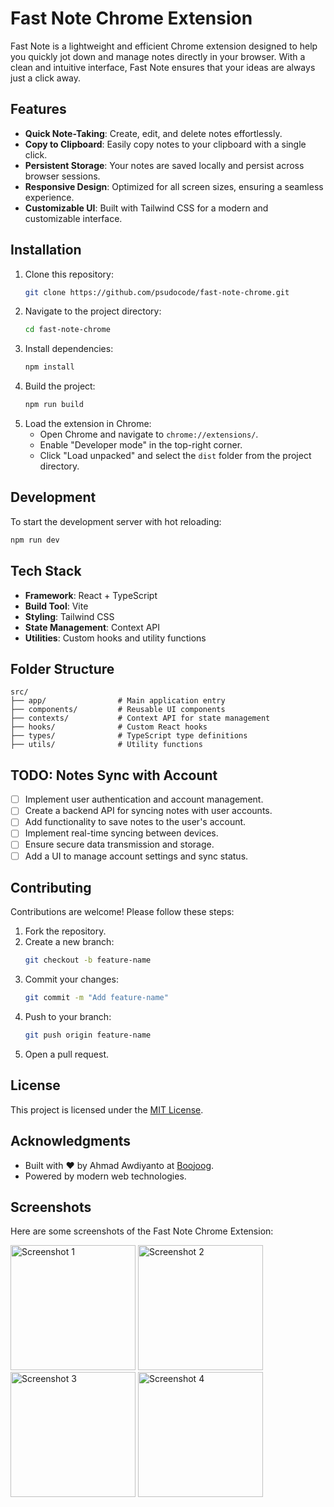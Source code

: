 # Fast Note Chrome Extension

Fast Note is a lightweight and efficient Chrome extension designed to help you quickly jot down and manage notes directly in your browser. With a clean and intuitive interface, Fast Note ensures that your ideas are always just a click away.

## Features

- **Quick Note-Taking**: Create, edit, and delete notes effortlessly.
- **Copy to Clipboard**: Easily copy notes to your clipboard with a single click.
- **Persistent Storage**: Your notes are saved locally and persist across browser sessions.
- **Responsive Design**: Optimized for all screen sizes, ensuring a seamless experience.
- **Customizable UI**: Built with Tailwind CSS for a modern and customizable interface.

## Installation

1. Clone this repository:
   ```bash
   git clone https://github.com/psudocode/fast-note-chrome.git
   ```
2. Navigate to the project directory:
   ```bash
   cd fast-note-chrome
   ```
3. Install dependencies:
   ```bash
   npm install
   ```
4. Build the project:
   ```bash
   npm run build
   ```
5. Load the extension in Chrome:
   - Open Chrome and navigate to `chrome://extensions/`.
   - Enable "Developer mode" in the top-right corner.
   - Click "Load unpacked" and select the `dist` folder from the project directory.

## Development

To start the development server with hot reloading:

```bash
npm run dev
```

## Tech Stack

- **Framework**: React + TypeScript
- **Build Tool**: Vite
- **Styling**: Tailwind CSS
- **State Management**: Context API
- **Utilities**: Custom hooks and utility functions

## Folder Structure

```
src/
├── app/                # Main application entry
├── components/         # Reusable UI components
├── contexts/           # Context API for state management
├── hooks/              # Custom React hooks
├── types/              # TypeScript type definitions
├── utils/              # Utility functions
```

## TODO: Notes Sync with Account

- [ ] Implement user authentication and account management.
- [ ] Create a backend API for syncing notes with user accounts.
- [ ] Add functionality to save notes to the user's account.
- [ ] Implement real-time syncing between devices.
- [ ] Ensure secure data transmission and storage.
- [ ] Add a UI to manage account settings and sync status.

## Contributing

Contributions are welcome! Please follow these steps:

1. Fork the repository.
2. Create a new branch:
   ```bash
   git checkout -b feature-name
   ```
3. Commit your changes:
   ```bash
   git commit -m "Add feature-name"
   ```
4. Push to your branch:
   ```bash
   git push origin feature-name
   ```
5. Open a pull request.

## License

This project is licensed under the [MIT License](LICENSE).

## Acknowledgments

- Built with ❤️ by Ahmad Awdiyanto at [Boojoog](https://boojoog.com).
- Powered by modern web technologies.

## Screenshots

Here are some screenshots of the Fast Note Chrome Extension:

<img src="public/screenshots/screenshot1.png" alt="Screenshot 1" width="200">
<img src="public/screenshots/screenshot2.png" alt="Screenshot 2" width="200">
<img src="public/screenshots/screenshot3.png" alt="Screenshot 3" width="200">
<img src="public/screenshots/screenshot4.png" alt="Screenshot 4" width="200">
